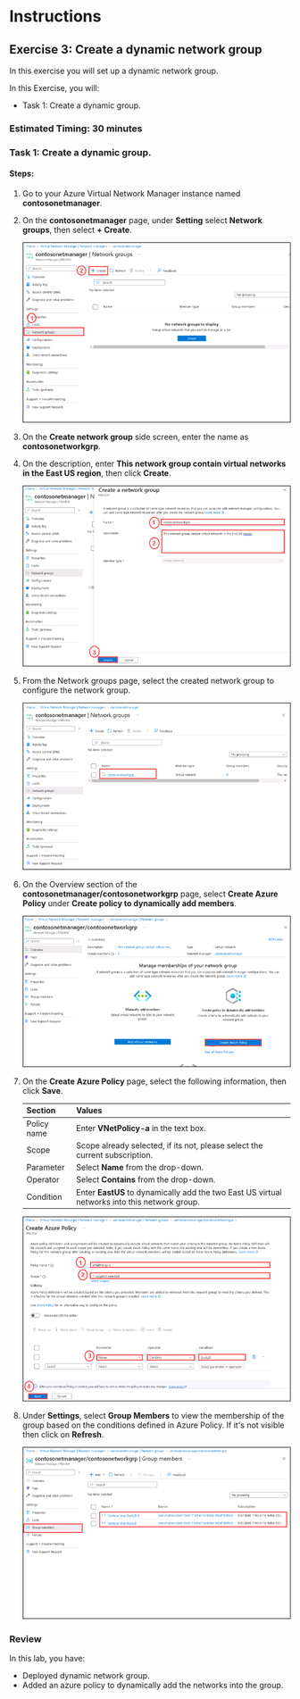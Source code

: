 # Instructions

## Exercise 3: Create a dynamic network group

In this exercise you will set up a dynamic network group.

In this Exercise, you will:

  + Task 1: Create a dynamic group.

### Estimated Timing: 30 minutes

### Task 1: Create a dynamic group.

#### Steps:

1. Go to your Azure Virtual Network Manager instance named **contosonetmanager**.

2. On the **contosonetmanager** page, under **Setting** select **Network groups**, then select **+ Create**.

    ![img](../media/dyn1.png)

3. On the **Create network group** side screen, enter the name as **contosonetworkgrp**.

4. On the description, enter **This network group contain virtual networks in the East US region**, then click **Create**.

    ![img](../media/dyn2.png)

5. From the Network groups page, select the created network group to configure the network group.

    ![img](../media/dyn3.png)

6. On the Overview section of the **contosonetmanager/contosonetworkgrp** page, select **Create Azure Policy** under **Create policy to dynamically add members**.

    ![img](../media/dyn4.png)

7. On the **Create Azure Policy** page, select the following information, then click **Save**.

    | Section | Values |
    | ------- | ------ |
    | Policy name | Enter **VNetPolicy-a** in the text box. |
    | Scope | Scope already selected, if its not, please select the current subscription. |
    | Parameter | Select **Name** from the drop-down.|
    | Operator | Select **Contains** from the drop-down. |
    | Condition | Enter **EastUS** to dynamically add the two East US virtual networks into this network group. |
  
    ![img](../media/dyn5.png)

8. Under **Settings**, select **Group Members** to view the membership of the group based on the conditions defined in Azure Policy. If it's not visible then click on **Refresh**.

    ![img](../media/dyn6.png)

### Review

In this lab, you have:

+ Deployed dynamic network group.
+ Added an azure policy to dynamically add the networks into the group.
